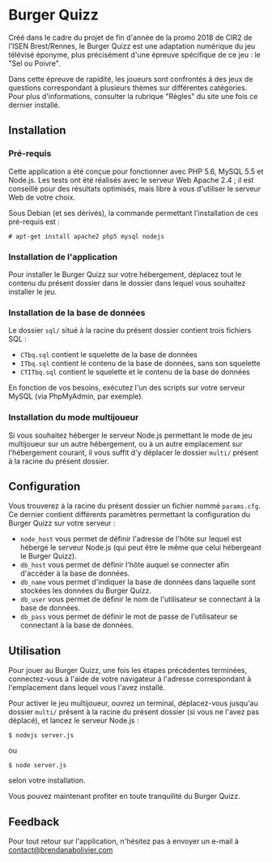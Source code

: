 Burger Quizz
============

Créé dans le cadre du projet de fin d'année de la promo 2018 de CIR2 de l'ISEN Brest/Rennes, le Burger Quizz est une adaptation numérique du jeu télévisé éponyme, plus précisément d'une épreuve spécifique de ce jeu : le "Sel ou Poivre".

Dans cette épreuve de rapidité, les joueurs sont confrontés à des jeux de questions correspondant à plusieurs thèmes sur différentes catégories. Pour plus d'informations, consulter la rubrique "Règles" du site une fois ce dernier installé.

Installation
------------

### Pré-requis

Cette application a été conçue pour fonctionner avec PHP 5.6, MySQL 5.5 et Node.js. Les tests ont été réalisés avec le serveur Web Apache 2.4 ; il est conseillé pour des résultats optimisés, mais libre à vous d'utiliser le serveur Web de votre choix.

Sous Debian (et ses dérivés), la commande permettant l'installation de ces pré-requis est :

`# apt-get install apache2 php5 mysql nodejs`

### Installation de l'application

Pour installer le Burger Quizz sur votre hébergement, déplacez tout le contenu du présent dossier dans le dossier dans lequel vous souhaitez installer le jeu.

### Installation de la base de données

Le dossier `sql/` situé à la racine du présent dossier contient trois fichiers SQL :

* `CTbq.sql` contient le squelette de la base de données
* `ITbq.sql` contient le contenu de la base de données, sans son squelette
* `CTITbq.sql` contient le squelette et le contenu de la base de données

En fonction de vos besoins, exécutez l'un des scripts sur votre serveur MySQL (via PhpMyAdmin, par exemple).

### Installation du mode multijoueur

Si vous souhaitez héberger le serveur Node.js permettant le mode de jeu multijoueur sur un autre hébergement, ou à un autre emplacement sur l'hébergement courant, il vous suffit d'y déplacer le dossier `multi/` présent à la racine du présent dossier.

Configuration
-------------

Vous trouverez à la racine du présent dossier un fichier nommé `params.cfg`. Ce dernier contient différents paramètres permettant la configuration du Burger Quizz sur votre serveur :

* `node_host` vous permet de définir l'adresse de l'hôte sur lequel est hébergé le serveur Node.js (qui peut être le même que celui hébergeant le Burger Quizz).
* `db_host` vous permet de définir l'hôte auquel se connecter afin d'accéder à la base de données.
* `db_name` vous permet d'indiquer la base de données dans laquelle sont stockées les données du Burger Quizz.
* `db_user` vous permet de définir le nom de l'utilisateur se connectant à la base de données.
* `db_pass` vous permet de définir le mot de passe de l'utilisateur se connectant à la base de données.

Utilisation
-----------

Pour jouer au Burger Quizz, une fois les étapes précédentes terminées, connectez-vous à l'aide de votre navigateur à l'adresse correspondant à l'emplacement dans lequel vous l'avez installé.

Pour activer le jeu multijoueur, ouvrez un terminal, déplacez-vous jusqu'au dossier `multi/` présent à la racine du présent dossier (si vous ne l'avez pas déplacé), et lancez le serveur Node.js :

`$ nodejs server.js`

ou

`$ node server.js`

selon votre installation.

Vous pouvez maintenant profiter en toute tranquilité du Burger Quizz.

Feedback
--------

Pour tout retour sur l'application, n'hésitez pas à envoyer un e-mail à <contact@brendanabolivier.com>
